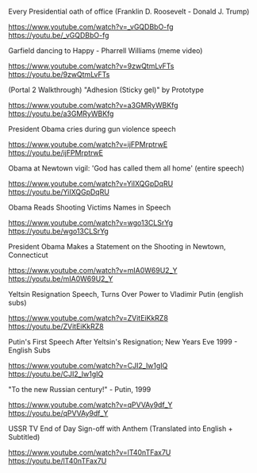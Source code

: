 Every Presidential oath of office (Franklin D. Roosevelt - Donald J. Trump)

https://www.youtube.com/watch?v=_vGQDBbO-fg
https://youtu.be/_vGQDBbO-fg

Garfield dancing to Happy - Pharrell Williams (meme video)

https://www.youtube.com/watch?v=9zwQtmLvFTs
https://youtu.be/9zwQtmLvFTs

(Portal 2 Walkthrough) "Adhesion (Sticky gel)" by Prototype

https://www.youtube.com/watch?v=a3GMRyWBKfg
https://youtu.be/a3GMRyWBKfg

President Obama cries during gun violence speech

https://www.youtube.com/watch?v=ijFPMrptrwE
https://youtu.be/ijFPMrptrwE

Obama at Newtown vigil: 'God has called them all home' (entire speech)

https://www.youtube.com/watch?v=YiIXQGpDqRU
https://youtu.be/YiIXQGpDqRU

Obama Reads Shooting Victims Names in Speech

https://www.youtube.com/watch?v=wgo13CLSrYg
https://youtu.be/wgo13CLSrYg

President Obama Makes a Statement on the Shooting in Newtown, Connecticut

https://www.youtube.com/watch?v=mIA0W69U2_Y
https://youtu.be/mIA0W69U2_Y

Yeltsin Resignation Speech, Turns Over Power to Vladimir Putin (english subs)

https://www.youtube.com/watch?v=ZVitEiKkRZ8
https://youtu.be/ZVitEiKkRZ8

Putin's First Speech After Yeltsin's Resignation; New Years Eve 1999 - English Subs

https://www.youtube.com/watch?v=CJI2_lw1gIQ
https://youtu.be/CJI2_lw1gIQ

"To the new Russian century!" - Putin, 1999

https://www.youtube.com/watch?v=qPVVAy9df_Y
https://youtu.be/qPVVAy9df_Y

USSR TV End of Day Sign-off with Anthem (Translated into English + Subtitled)

https://www.youtube.com/watch?v=lT40nTFax7U
https://youtu.be/lT40nTFax7U

